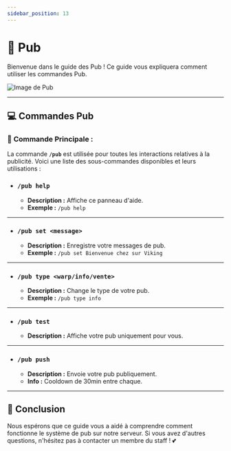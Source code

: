 ```yaml
---
sidebar_position: 13
---
```


# 📜 Pub

Bienvenue dans le guide des Pub ! Ce guide vous expliquera comment utiliser les commandes Pub.

![Image de Pub](/img/pub/pub.png)

---

## 💻 Commandes Pub

### 🔑 **Commande Principale :**
La commande **`/pub`** est utilisée pour toutes les interactions relatives à la publicité. Voici une liste des sous-commandes disponibles et leurs utilisations :

- ### **`/pub help`**
    - **Description :** Affiche ce panneau d'aide.
    - **Exemple :** `/pub help`

---

- ### **`/pub set <message>`**
    - **Description :** Enregistre votre messages de pub.
    - **Exemple :** `/pub set Bienvenue chez sur Viking`

---

- ### **`/pub type <warp/info/vente>`**
    - **Description :** Change le type de votre pub.
    - **Exemple :** `/pub type info`

---

- ### **`/pub test`**
    - **Description :** Affiche votre pub uniquement pour vous.

---

- ### **`/pub push`**
    - **Description :** Envoie votre pub publiquement.
    - **Info :** Cooldown de 30min entre chaque.


---

## 📜 Conclusion

Nous espérons que ce guide vous a aidé à comprendre comment fonctionne le système de pub sur notre serveur. Si vous avez d'autres questions, n'hésitez pas à contacter un membre du staff ! 💕
